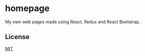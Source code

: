 # homepage

My own web pages made using React, Redux and React Bootstrap. 


## License
[MIT](https://choosealicense.com/licenses/mit/)
